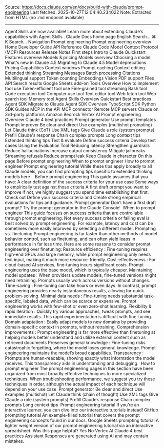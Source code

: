 Source: https://docs.claude.com/en/docs/build-with-claude/prompt-engineering
Last fetched: 2025-10-27T12:04:40.234022
Note: Extracted from HTML (no .md endpoint available)

---

Agent Skills are now available!
Learn more about extending Claude's capabilities with Agent Skills
.
Claude Docs
home page
English
Search...
⌘
K
Search...
Navigation
Prompt engineering
Prompt engineering overview
Home
Developer Guide
API Reference
Claude Code
Model Context Protocol (MCP)
Resources
Release Notes
First steps
Intro to Claude
Quickstart
Features overview
Models & pricing
Models overview
Choosing a model
What's new in Claude 4.5
Migrating to Claude 4.5
Model deprecations
Pricing
Capabilities
Context windows
Prompt caching
Context editing
Extended thinking
Streaming Messages
Batch processing
Citations
Multilingual support
Token counting
Embeddings
Vision
PDF support
Files API
Search results
Google Sheets add-on
Tools
Overview
How to implement tool use
Token-efficient tool use
Fine-grained tool streaming
Bash tool
Code execution tool
Computer use tool
Text editor tool
Web fetch tool
Web search tool
Memory tool
Agent Skills
Overview
Quickstart
Best practices
Agent SDK
Migrate to Claude Agent SDK
Overview
TypeScript SDK
Python SDK
Guides
MCP in the API
MCP connector
Remote MCP servers
Claude on 3rd-party platforms
Amazon Bedrock
Vertex AI
Prompt engineering
Overview
Claude 4 best practices
Prompt generator
Use prompt templates
Prompt improver
Be clear and direct
Use examples (multishot prompting)
Let Claude think (CoT)
Use XML tags
Give Claude a role (system prompts)
Prefill Claude's response
Chain complex prompts
Long context tips
Extended thinking tips
Test & evaluate
Define success criteria
Develop test cases
Using the Evaluation Tool
Reducing latency
Strengthen guardrails
Reduce hallucinations
Increase output consistency
Mitigate jailbreaks
Streaming refusals
Reduce prompt leak
Keep Claude in character
On this page
Before prompt engineering
When to prompt engineer
How to prompt engineer
Prompt engineering tutorial
While these tips apply broadly to all Claude models, you can find prompting tips specific to extended thinking models
here
.
​
Before prompt engineering
This guide assumes that you have:
A clear definition of the success criteria for your use case
Some ways to empirically test against those criteria
A first draft prompt you want to improve
If not, we highly suggest you spend time establishing that first. Check out
Define your success criteria
and
Create strong empirical evaluations
for tips and guidance.
Prompt generator
Don’t have a first draft prompt? Try the prompt generator in the Claude Console!
​
When to prompt engineer
This guide focuses on success criteria that are controllable through prompt engineering.
Not every success criteria or failing eval is best solved by prompt engineering. For example, latency and cost can be sometimes more easily improved by selecting a different model.
Prompting vs. finetuning
Prompt engineering is far faster than other methods of model behavior control, such as finetuning, and can often yield leaps in performance in far less time. Here are some reasons to consider prompt engineering over finetuning:
Resource efficiency
: Fine-tuning requires high-end GPUs and large memory, while prompt engineering only needs text input, making it much more resource-friendly.
Cost-effectiveness
: For cloud-based AI services, fine-tuning incurs significant costs. Prompt engineering uses the base model, which is typically cheaper.
Maintaining model updates
: When providers update models, fine-tuned versions might need retraining. Prompts usually work across versions without changes.
Time-saving
: Fine-tuning can take hours or even days. In contrast, prompt engineering provides nearly instantaneous results, allowing for quick problem-solving.
Minimal data needs
: Fine-tuning needs substantial task-specific, labeled data, which can be scarce or expensive. Prompt engineering works with few-shot or even zero-shot learning.
Flexibility & rapid iteration
: Quickly try various approaches, tweak prompts, and see immediate results. This rapid experimentation is difficult with fine-tuning.
Domain adaptation
: Easily adapt models to new domains by providing domain-specific context in prompts, without retraining.
Comprehension improvements
: Prompt engineering is far more effective than finetuning at helping models better understand and utilize external content such as retrieved documents
Preserves general knowledge
: Fine-tuning risks catastrophic forgetting, where the model loses general knowledge. Prompt engineering maintains the model’s broad capabilities.
Transparency
: Prompts are human-readable, showing exactly what information the model receives. This transparency aids in understanding and debugging.
​
How to prompt engineer
The prompt engineering pages in this section have been organized from most broadly effective techniques to more specialized techniques. When troubleshooting performance, we suggest you try these techniques in order, although the actual impact of each technique will depend on your use case.
Prompt generator
Be clear and direct
Use examples (multishot)
Let Claude think (chain of thought)
Use XML tags
Give Claude a role (system prompts)
Prefill Claude’s response
Chain complex prompts
Long context tips
​
Prompt engineering tutorial
If you’re an interactive learner, you can dive into our interactive tutorials instead!
GitHub prompting tutorial
An example-filled tutorial that covers the prompt engineering concepts found in our docs.
Google Sheets prompting tutorial
A lighter weight version of our prompt engineering tutorial via an interactive spreadsheet.
Was this page helpful?
Yes
No
Vertex AI
Claude 4 best practices
Assistant
Responses are generated using AI and may contain mistakes.